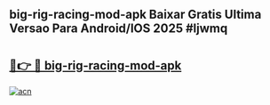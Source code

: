 ## big-rig-racing-mod-apk Baixar Gratis Ultima Versao Para Android/IOS 2025 #ljwmq

# <h2><a href="https://ainizakaria.my?title=big-rig-racing-mod-apk&ref=20M">🔗👉 🔴 big-rig-racing-mod-apk</a></h2>

[![acn](https://github.com/user-attachments/assets/0f9c940e-d8b0-45ae-aac7-cd30a18b3e1c)](https://ainizakaria.my?title=big-rig-racing-mod-apk&ref=20M)

